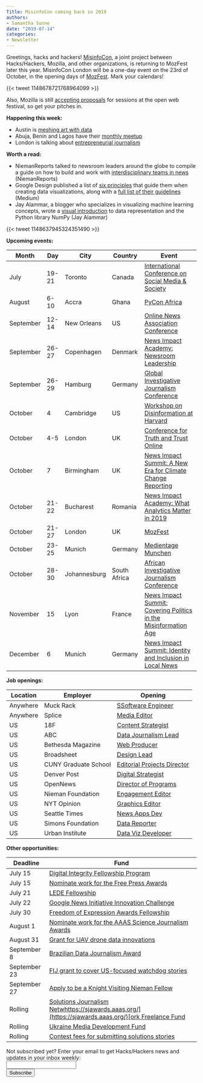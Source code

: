 ```yaml
---
Title: MisinfoCon coming back in 2019
authors: 
- Samantha Sunne
date: "2019-07-14"
categories:
- Newsletter
---
```


Greetings, hacks and hackers! [MisinfoCon](https://misinfocon.com/), a joint project between Hacks/Hackers, Mozilla, and other organizations, is returning to MozFest later this year. MisinfoCon London will be a one-day event on the 23rd of October, in the opening days of [MozFest](https://www.mozillafestival.org/en/). Mark your calendars!

{{< tweet 1148678721768964099 >}}

Also, Mozilla is still [accepting proposals](https://www.mozillafestival.org/en/proposals/) for sessions at the open web festival, so get your pitches in.

**Happening this week:**

* Austin is [meshing art with data](https://www.meetup.com/Hacks-Hackers-Austin/events/262533349/)
* Abuja, Benin and Lagos have their [monthly meetup](http://bit.ly/CodeForAfrica.)
* London is talking about [entrepreneurial journalism](https://www.eventbrite.co.uk/e/hackshackers-london-july-2019-meetup-tickets-53580553879)

**Worth a read:**

* NiemanReports talked to newsroom leaders around the globe to compile a guide on how to build and work with [interdisciplinary teams in news](https://niemanreports.org/articles/working-across-disciplines-a-manifesto-for-happy-newsrooms/) (NiemanReports)
* Google Design published a list of [six principles](https://medium.com/google-design/redefining-data-visualization-at-google-9bdcf2e447c6) that guide them when creating data visualizations, along with a [full list of their guidelines](https://material.io/design/communication/data-visualization.html) (Medium)
* Jay Alammar, a blogger who specializes in visualizing machine learning concepts, wrote a [visual introduction](https://jalammar.github.io/visual-numpy/) to data representation and the Python library NumPy (Jay Alammar)

{{< tweet 1148637945324351490 >}}

**Upcoming events:**

| Month | Day | City | Country | Event |
| ----- | --- | ---- | ------- | ----- |
July | 19-21 | Toronto | Canada | [International Conference on Social Media & Society](http://socialmediaandsociety.org/2018/rethinking-privacy-and-trust-in-the-social-media-age-smsociety-cfp-toronto-canada-july-19-21-2019/)
August | 6-10 | Accra | Ghana | [PyCon Africa](https://africa.pycon.org/)
September | 12-14 | New Orleans | US | [Online News Association Conference](https://journalists.org/events/)
September | 26-27 | Copenhagen | Denmark | [News Impact Academy: Newsroom Leadership](https://medium.com/we-are-the-european-journalism-centre/whats-new-in-climate-politics-and-local-reporting-join-our-free-news-impact-events-and-find-out-3c9bf2a833af)
September | 26-29 | Hamburg | Germany | [Global Investigative Journalism Conference](https://gijc2019.org/)
October | 4 | Cambridge | US | [Workshop on Disinformation at Harvard](https://cyber.harvard.edu/story/2019-04/comparative-approaches-disinformation-call-extended-abstracts)
October | 4-5 | London | UK | [Conference for Truth and Trust Online](https://truthandtrustonline.com/)
October | 7 | Birmingham | UK | [News Impact Summit: A New Era for Climate Change Reporting](https://medium.com/we-are-the-european-journalism-centre/whats-new-in-climate-politics-and-local-reporting-join-our-free-news-impact-events-and-find-out-3c9bf2a833af)
October | 21-22 | Bucharest | Romania | [News Impact Academy: What Analytics Matter in 2019](https://medium.com/we-are-the-european-journalism-centre/whats-new-in-climate-politics-and-local-reporting-join-our-free-news-impact-events-and-find-out-3c9bf2a833af)
October | 21-27 | London | UK | [MozFest](https://www.mozillafestival.org/en/)
October | 23-25 | Munich | Germany | [Medientage Munchen](https://medientage.de/?lang=en)
October | 28-30 | Johannesburg | South Africa | [African Investigative Journalism Conference](http://journalism.co.za/aijc/)
November | 15 | Lyon | France | [News Impact Summit: Covering Politics in the Misinformation Age](https://medium.com/we-are-the-european-journalism-centre/whats-new-in-climate-politics-and-local-reporting-join-our-free-news-impact-events-and-find-out-3c9bf2a833af)
December | 6 | Munich | Germany | [News Impact Summit: Identity and Inclusion in Local News](https://medium.com/we-are-the-european-journalism-centre/whats-new-in-climate-politics-and-local-reporting-join-our-free-news-impact-events-and-find-out-3c9bf2a833af)

**Job openings:**

| Location | Employer | Opening |
| -------- | -------- | ------- |
Anywhere | Muck Rack | [SSoftware Engineer](https://muckrack.com/careers/openings?gh_jid=4250275002)
Anywhere | Splice | [Media Editor](https://www.thesplicenewsroom.com/splice-media-editor-job-opening/)
US | 18F | [Content Strategist](https://join.tts.gsa.gov/join/content-strategist/)
US | ABC | [Data Journalism Lead](https://jobs.disneycareers.com/job/glendale/sr-manager-data-journalism-lead-owned-television-stations/391/11792389)
US | Bethesda Magazine | [Web Producer](https://careers.journalists.org/jobs/12546090/web-producer)
US | Broadsheet | [Design Lead](https://broadsheet.tech/join)
US | CUNY Graduate School | [Editorial Projects Director](https://careers.journalists.org/jobs/12545863/director-of-editorial-projects-craig-newmark-graduate-school-of-journalism)
US | Denver Post | [Digital Strategist](https://careers.journalists.org/jobs/12546606/digital-strategist-nights)
US | OpenNews | [Director of Programs](https://opennews.org/blog/hiring-director-programs/)
US | Nieman Foundation | [Engagement Editor](https://careers.journalists.org/jobs/12550808/digital-and-audience-engagement-editor)
US | NYT Opinion | [Graphics Editor](https://nytimes.wd5.myworkdayjobs.com/NYT/job/New-York-NY/Graphics-Editor--Opinion_REQ-005762-1)
US | Seattle Times | [News Apps Dev](https://seattletimes.applytojob.com/apply/vVo1smh3n8/News-Application-Developer)
US | Simons Foundation | [Data Reporter](https://careerservices.nyujournalism.org/job/2019-07-08/data-reporter-8/)
US | Urban Institute | [Data Viz Developer](https://urban.wd1.myworkdayjobs.com/en-US/Urban-Careers/job/The-Urban-Institute-DC/Data-Visualization-Developer--Office-of-Communications-_R-800634-1)

**Other opportunities:**

| Deadline | Fund |
| -------- | ---- |
July 15 | [Digital Integrity Fellowship Program](https://www.opentech.fund/funds/digital-integrity-fellowship/)
July 15 | [Nominate work for the Free Press Awards](https://www.freepressunlimited.org/en/free-press-awards)
July 21 | [LEDE Fellowship](https://thewholestory.solutionsjournalism.org/introducing-the-lede-fellowship-154903c8a4f5?mc_cid=79ad4825bf&mc_eid=f9f525b1fd)
July 22 | [Google News Initiative Innovation Challenge](https://newsinitiative.withgoogle.com/innovation-challenges/how-to-apply/latam/)
July 30 | [Freedom of Expression Awards Fellowship](https://www.indexoncensorship.org/freedom-of-expression-awards-fellowship/)
August 1 | [Nominate work for the AAAS Science Journalism Awards](https://sjawards.aaas.org/)
August 31 | [Grant for UAV drone data innovations](https://www.ictworks.org/grant-funding-uav-drone-data/#.XSAUH5NKhTY)
September 8 | [Brazilian Data Journalism Award](https://jornalismodedados.org/regulamento/)
September 23 | [FIJ grant to cover US-focused watchdog stories ](http://fij.org/apply-for-a-grant/)
September 27 | [Apply to be a Knight Visiting Nieman Fellow](https://nieman.harvard.edu/fellowships/nieman-visiting-fellowships/)
Rolling | [Solutions Journalism Netw](https://thewholestory.solutionsjournalism.org/now-offering-travel-funds-for-freelancers-857c49f9b395)[https://sjawards.aaas.org/](https://sjawards.aaas.org/)[ork Freelance Fund](https://thewholestory.solutionsjournalism.org/now-offering-travel-funds-for-freelancers-857c49f9b395)
Rolling | [Ukraine Media Development Fund](http://ijnet.org/en/opportunities/media-development-grants-available-ukraine)
Rolling | [Contest fees for submitting solutions stories](https://thewholestory.solutionsjournalism.org/submitting-your-solutions-story-to-a-journalism-award-contest-we-can-help-with-the-fees-12b3e3ab6b01?mc_cid=57b074cc10&mc_eid=f9f525b1fd)

<div id="mc_embed_signup"><form id="mc-embedded-subscribe-form" class="validate" action="//hackshackers.us1.list-manage.com/subscribe/post?u=c56f2e53d5ed6ef87f8aaa75c&amp;id=fb2bc6f10b" method="post" name="mc-embedded-subscribe-form" novalidate="" target="_blank">

<div id="mc_embed_signup_scroll">

<div class="mc-field-group"><label for="mce-EMAIL">Not subscribed yet? Enter your email to get Hacks/Hackers news and updates in your inbox weekly:  </label></div>

<div class="mc-field-group"><input id="mce-EMAIL" class="required email" name="EMAIL" type="email" value="" /></div>

<!-- real people should not fill this in and expect good things - do not remove this or risk form bot signups-->

<div style="position: absolute; left: -5000px;"><input tabindex="-1" name="b_c56f2e53d5ed6ef87f8aaa75c_fb2bc6f10b" type="text" value="" /></div>

<div class="clear"><input id="mc-embedded-subscribe" class="button" name="subscribe" type="submit" value="Subscribe" /></div>

</div>

</form></div>

<!--End mc_embed_signup-->

<meta name="twitter:card" content="summary">

<meta name="twitter:image:src" content="https://hackshackers.com/content-images/about/hackshackers_logomark.png">
